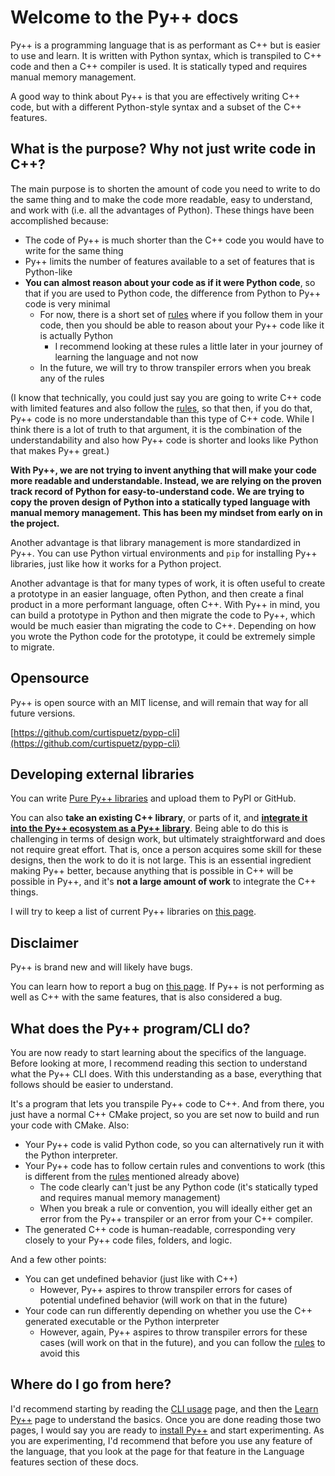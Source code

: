 # Welcome to the Py++ docs

Py++ is a programming language that is as performant as C++ but is easier to use and learn. It is written with Python syntax, which is transpiled to C++ code and then a C++ compiler is used. It is statically typed and requires manual memory management.

A good way to think about Py++ is that you are effectively writing C++ code, but with a different Python-style syntax and a subset of the C++ features.

## What is the purpose? Why not just write code in C++?

The main purpose is to shorten the amount of code you need to write to do the same thing and to make the code more readable, easy to understand, and work with (i.e. all the advantages of Python). These things have been accomplished because:
- The code of Py++ is much shorter than the C++ code you would have to write for the same thing
- Py++ limits the number of features available to a set of features that is Python-like
- **You can almost reason about your code as if it were Python code**, so that if you are used to Python code, the difference from Python to Py++ code is very minimal
    - For now, there is a short set of [rules](advanced/making_pypp_easier.md#rules) where if you follow them in your code, then you should be able to reason about your Py++ code like it is actually Python
        - I recommend looking at these rules a little later in your journey of learning the language and not now
    - In the future, we will try to throw transpiler errors when you break any of the rules


(I know that technically, you could just say you are going to write C++ code with limited features and also follow the [rules](advanced/making_pypp_easier.md#rules), so that then, if you do that, Py++ code is no more understandable than this type of C++ code. While I think there is a lot of truth to that argument, it is the combination of the understandability and also how Py++ code is shorter and looks like Python that makes Py++ great.)

**With Py++, we are not trying to invent anything that will make your code more readable and understandable. Instead, we are relying on the proven track record of Python for easy-to-understand code. We are trying to copy the proven design of Python into a statically typed language with manual memory management. This has been my mindset from early on in the project.**

Another advantage is that library management is more standardized in Py++. You can use Python virtual environments and `pip` for installing Py++ libraries, just like how it works for a Python project.

Another advantage is that for many types of work, it is often useful to create a prototype in an easier language, often Python, and then create a final product in a more performant language, often C++. With Py++ in mind, you can build a prototype in Python and then migrate the code to Py++, which would be much easier than migrating the code to C++. Depending on how you wrote the Python code for the prototype, it could be extremely simple to migrate.

## Opensource

Py++ is open source with an MIT license, and will remain that way for all future versions.

[https://github.com/curtispuetz/pypp-cli](https://github.com/curtispuetz/pypp-cli)


## Developing external libraries
You can write [Pure Py++ libraries](external_libraries/introduction.md#creating-a-pure-py-library) and upload them to PyPI or GitHub. 

You can also **take an existing C++ library**, or parts of it, and [**integrate it into the Py++ ecosystem as a Py++ library**](external_libraries/introduction.md#creating-a-py-library-that-integrates-with-existing-c-libraries). Being able to do this is challenging in terms of design work, but ultimately straightforward and does not require great effort. That is, once a person acquires some skill for these designs, then the work to do it is not large. This is an essential ingredient making Py++ better, because anything that is possible in C++ will be possible in Py++, and it's **not a large amount of work** to integrate the C++ things.

I will try to keep a list of current Py++ libraries on [this page](external_libraries/current_libraries.md).

## Disclaimer

Py++ is brand new and will likely have bugs.

You can learn how to report a bug on [this page](bug_reports.md). If Py++ is not performing as well as C++ with the same features, that is also considered a bug.

## What does the Py++ program/CLI do?

You are now ready to start learning about the specifics of the language. Before looking at more, I recommend reading this section to understand what the Py++ CLI does. With this understanding as a base, everything that follows should be easier to understand.

It's a program that lets you transpile Py++ code to C++. And from there, you just have a normal C++ CMake project, so you are set now to build and run your code with CMake. Also:

- Your Py++ code is valid Python code, so you can alternatively run it with the Python interpreter. 
- Your Py++ code has to follow certain rules and conventions to work (this is different from the [rules](advanced/making_pypp_easier.md#rules) mentioned already above)
    - The code clearly can't just be any Python code (it's statically typed and requires manual memory management)
    - When you break a rule or convention, you will ideally either get an error from the Py++ transpiler or an error from your C++ compiler.
- The generated C++ code is human-readable, corresponding very closely to your Py++ code files, folders, and logic.

And a few other points:

- You can get undefined behavior (just like with C++)
    - However, Py++ aspires to throw transpiler errors for cases of potential undefined behavior (will work on that in the future)
- Your code can run differently depending on whether you use the C++ generated executable or the Python interpreter
    - However, again, Py++ aspires to throw transpiler errors for these cases (will work on that in the future), and you can follow the [rules](advanced/making_pypp_easier.md#rules) to avoid this

## Where do I go from here?

I'd recommend starting by reading the [CLI usage](cli_usage.md) page, and then the [Learn Py++](learn_pypp.md) page to understand the basics. Once you are done reading those two pages, I would say you are ready to [install Py++](installation.md) and start experimenting. As you are experimenting, I'd recommend that before you use any feature of the language, that you look at the page for that feature in the Language features section of these docs.
